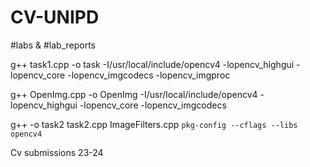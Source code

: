 # CV-UNIPD
#labs & #lab_reports

g++ task1.cpp -o task -I/usr/local/include/opencv4 -lopencv_highgui -lopencv_core -lopencv_imgcodecs -lopencv_imgproc


g++ OpenImg.cpp -o OpenImg -I/usr/local/include/opencv4 -lopencv_highgui -lopencv_core -lopencv_imgcodecs


g++ -o task2 task2.cpp ImageFilters.cpp `pkg-config --cflags --libs opencv4`

Cv submissions 23-24 
